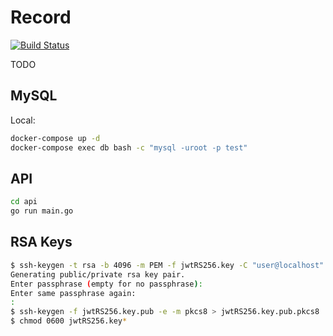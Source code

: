 # Record

[![Build Status](https://travis-ci.org/ksoichiro/record.svg?branch=master)](https://travis-ci.org/ksoichiro/record)

TODO

## MySQL

Local:

```sh
docker-compose up -d
docker-compose exec db bash -c "mysql -uroot -p test"
```

## API

```sh
cd api
go run main.go
```

## RSA Keys

```sh
$ ssh-keygen -t rsa -b 4096 -m PEM -f jwtRS256.key -C "user@localhost"
Generating public/private rsa key pair.
Enter passphrase (empty for no passphrase):
Enter same passphrase again:
:
$ ssh-keygen -f jwtRS256.key.pub -e -m pkcs8 > jwtRS256.key.pub.pkcs8
$ chmod 0600 jwtRS256.key*
```
